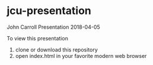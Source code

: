 # jcu-presentation
John Carroll Presentation 2018-04-05

To view this presentation 
1. clone or download this repository 
2. open index.html in your favorite modern web browser
